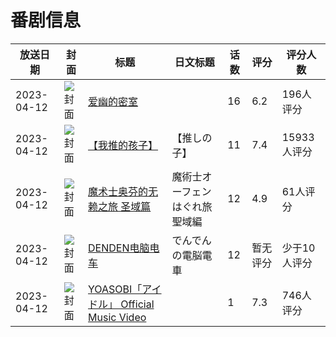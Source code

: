 # 番剧信息

|放送日期|封面|标题|日文标题|话数|评分|评分人数|
|---|---|---|---|---|---|---|
|2023-04-12|![封面](https://lain.bgm.tv/pic/cover/c/6b/f3/358558_u1o2R.jpg)|[爱幽的密室](https://bangumi.tv/subject/358558)||16|6.2|196人评分|
|2023-04-12|![封面](https://lain.bgm.tv/pic/cover/c/98/5e/386809_1yR81.jpg)|[【我推的孩子】](https://bangumi.tv/subject/386809)|【推しの子】|11|7.4|15933人评分|
|2023-04-12|![封面](https://lain.bgm.tv/pic/cover/c/41/26/414597_lBg1Y.jpg)|[魔术士奥芬的无赖之旅 圣域篇](https://bangumi.tv/subject/414597)|魔術士オーフェンはぐれ旅 聖域編|12|4.9|61人评分|
|2023-04-12|![封面](https://lain.bgm.tv/pic/cover/c/5a/7e/428815_666M2.jpg)|[DENDEN电脑电车](https://bangumi.tv/subject/428815)|でんでんの電脳電車|12|暂无评分|少于10人评分|
|2023-04-12|![封面](https://lain.bgm.tv/pic/cover/c/0f/16/429439_jKUmK.jpg)|[YOASOBI「アイドル」 Official Music Video](https://bangumi.tv/subject/429439)||1|7.3|746人评分|
